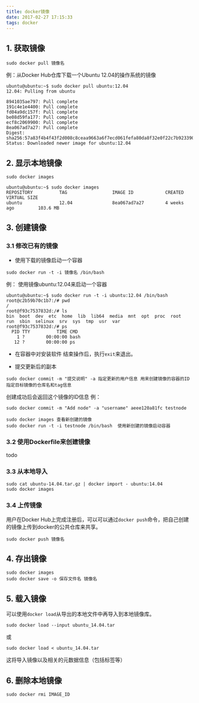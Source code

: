 ```yaml
---
title: docker镜像
date: 2017-02-27 17:15:33
tags: docker
---
```


## 1. 获取镜像
```
sudo docker pull 镜像名
```
例：从Docker Hub仓库下载一个Ubuntu 12.04的操作系统的镜像
```
ubuntu@ubuntu:~$ sudo docker pull ubuntu:12.04
12.04: Pulling from ubuntu

8941035ae797: Pull complete 
191c4e1e4400: Pull complete 
fd04a9dc157f: Pull complete 
be08d59fa177: Pull complete 
ecf8c2069900: Pull complete 
8ea067ad7a27: Pull complete 
Digest: sha256:57a83f4b4f43f2d008c8ceaa9663a6f7ecd061fefa80da8f32e0f22c7b923390
Status: Downloaded newer image for ubuntu:12.04
```

## 2. 显示本地镜像
```
sudo docker images
```

```
ubuntu@ubuntu:~$ sudo docker images
REPOSITORY          TAG                 IMAGE ID            CREATED             VIRTUAL SIZE
ubuntu              12.04               8ea067ad7a27        4 weeks ago         103.6 MB
```

## 3. 创建镜像

### 3.1 修改已有的镜像

- 使用下载的镜像启动一个容器
```
sudo docker run -t -i 镜像名 /bin/bash
```
例： 使用镜像ubuntu:12.04来启动一个容器
```
ubuntu@ubuntu:~$ sudo docker run -t -i ubuntu:12.04 /bin/bash
root@c2b59b70c1b7:/# pwd
/
root@f93c7537832d:/# ls
bin  boot  dev  etc  home  lib  lib64  media  mnt  opt  proc  root  run  sbin  selinux  srv  sys  tmp  usr  var
root@f93c7537832d:/# ps 
  PID TTY          TIME CMD
    1 ?        00:00:00 bash
   12 ?        00:00:00 ps
```
- 在容器中对安装软件
结束操作后，执行`exit`来退出。

- 提交更新后的副本
```
sudo docker commit -m "提交说明" -a 指定更新的用户信息 用来创建镜像的容器的ID 指定目标镜像的仓库名和tag信息
```
创建成功后会返回这个镜像的ID信息
例：
```
sudo docker commit -m "Add node" -a "username" aeee120a81fc testnode 

sudo docker images 查看新创建的镜像
sudo docker run -t -i testnode /bin/bash  使用新创建的镜像启动容器
```

### 3.2 使用Dockerfile来创建镜像
todo

### 3.3 从本地导入
```
sudo cat ubuntu-14.04.tar.gz | docker import - ubuntu:14.04
sudo docker images
```

### 3.4 上传镜像
用户在Docker Hub上完成注册后，可以可以通过`docker push`命令，把自己创建的镜像上传到docker的公共仓库来共享。
```
sudo docker push 镜像名
```

## 4. 存出镜像
```
sudo docker images
sudo docker save -o 保存文件名 镜像名
```

## 5. 载入镜像
可以使用`docker load`从导出的本地文件中再导入到本地镜像库。
```
sudo docker load --input ubuntu_14.04.tar
```
或
```
sudo docker load < ubuntu_14.04.tar
```
这将导入镜像以及相关的元数据信息（包括标签等）


## 6. 删除本地镜像
```
sudo docker rmi IMAGE_ID
```
